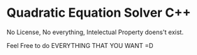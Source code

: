 # Quadratic Equation Solver C++

No License, No everything, Intelectual Property doens't exist.

Feel Free to do EVERYTHING THAT YOU WANT =D
